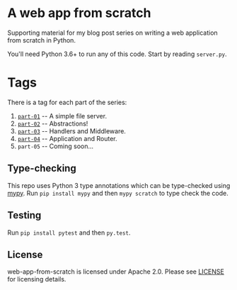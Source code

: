 # A web app from scratch

Supporting material for my blog post series on writing a web
application from scratch in Python.

You'll need Python 3.6+ to run any of this code.  Start by reading
`server.py`.


# Tags

There is a tag for each part of the series:

1. [`part-01`][part-1] -- A simple file server.
1. [`part-02`][part-2] -- Abstractions!
1. [`part-03`][part-3] -- Handlers and Middleware.
1. [`part-04`][part-4] -- Application and Router.
1. `part-05` -- Coming soon...


[part-1]: https://defn.io/2018/02/25/web-app-from-scratch-01/
[part-2]: https://defn.io/2018/03/04/web-app-from-scratch-02/
[part-3]: https://defn.io/2018/03/20/web-app-from-scratch-03/
[part-4]: https://defn.io/2018/05/12/web-app-from-scratch-04/


## Type-checking

This repo uses Python 3 type annotations which can be type-checked
using [mypy].  Run `pip install mypy` and then `mypy scratch` to
type check the code.


## Testing

Run `pip install pytest` and then `py.test`.


## License

web-app-from-scratch is licensed under Apache 2.0.  Please see
[LICENSE] for licensing details.


[LICENSE]: https://github.com/Bogdanp/falcon_sugar/blob/master/LICENSE
[mypy]: https://mypy.readthedocs.io
